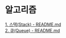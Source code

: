 # 알고리즘

[1. 스택(Stack) - README.md](https://github.com/Yoojeebee/alogorithm/tree/master/src/stack)  
[2. 큐(Queue) - README.md](https://github.com/Yoojeebee/alogorithm/tree/master/src/queue)